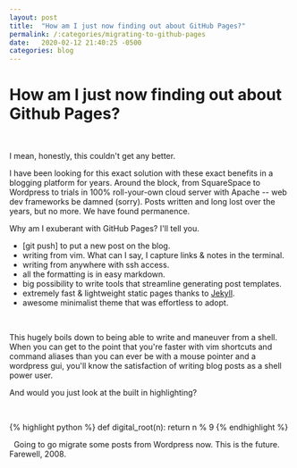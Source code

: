 ```yaml
---
layout: post
title:  "How am I just now finding out about GitHub Pages?"
permalink: /:categories/migrating-to-github-pages
date:   2020-02-12 21:40:25 -0500
categories: blog
---
```

# How am I just now finding out about Github Pages?
&nbsp;

I mean, honestly, this couldn't get any better.
&nbsp;

I have been looking for this exact solution with these exact benefits in a blogging platform for years. Around the block, from SquareSpace to Wordpress to trials in 100% roll-your-own cloud server with Apache -- web dev frameworks be damned (sorry). Posts written and long lost over the years, but no more. We have found permanence.
&nbsp;

Why am I exuberant with GitHub Pages? I'll tell you.
&nbsp;

- [git push] to put a new post on the blog.
- writing from vim. What can I say, I capture links & notes in the terminal.
- writing from anywhere with ssh access.
- all the formatting is in easy markdown.
- big possibility to write tools that streamline generating post templates.
- extremely fast & lightweight static pages thanks to [Jekyll][jekyll-docs].
- awesome minimalist theme that was effortless to adopt.

&nbsp;

This hugely boils down to being able to write and maneuver from a shell. When you can get to the point that you're faster with vim shortcuts and command aliases than you can ever be with a mouse pointer and a wordpress gui, you'll know the satisfaction of writing blog posts as a shell power user.
&nbsp;

And would you just look at the built in highlighting?

&nbsp;

{% highlight python %}
def digital_root(n):
    return n % 9
{% endhighlight %}

&nbsp;
Going to go migrate some posts from Wordpress now.
This is the future. Farewell, 2008.


[jekyll-docs]: https://jekyllrb.com/docs/home
